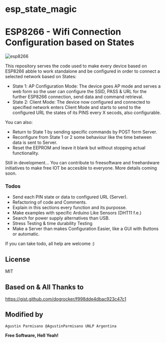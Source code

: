 # esp_state_magic

# ESP8266 - Wifi Connection Configuration based on States

![esp8266](https://tuts.codingo.me/wp-content/uploads/2016/05/ESP-12.jpg)

This repository serves the code used to make every device based on ESP8266 abble to work standalone and be configured in order to connect a selected network based on States:
  - State 1: AP Configuration Mode: The device goes AP mode and serves a web form so the user can configure the SSID, PASS & URL for the further ESP8266 connection, send data and command retrieval.
  - State 2: Client Mode: The device now configured and connected to specified network enters Client Mode and starts to send to the configured URL the states of its PINS every X secods, also configurable.
  

You can also:
  - Return to State 1 by sending specific commands by POST form Server.
  - Reconfigure from State 1 or 2 some behaviour like the time between data is sent to Server.
  - Reset the EEPROM and leave it blank but without stopping actual functionality.

Still in development...
You can contribute to freesoftware and freehardware initiatives to make free IOT be accesible to everyone.
More details coming soon.


### Todos

 - Send each PIN state or data to configured URL (Server).
 - Refactoring of code and Comments.
 - Explain in this sections every function and its purposse.
 - Make examples with specific Arduino Like Sensors (DHT11 f.e.)
 - Search for power supply alternatives than USB.
 - Stress Testing & time durability Testing
 - Make a Server than makes Configuration Easier, like a GUI with Buttons or automatic.

If you can take todo, all help are welcome :)

License
----

MIT

Based on & All Thanks to 
----

https://gist.github.com/dogrocker/f998dde4dbac923c47c1

Modified by
----

```Agustin Parmisano @AgustinParmisano UNLP Argentina```

**Free Software, Hell Yeah!**
